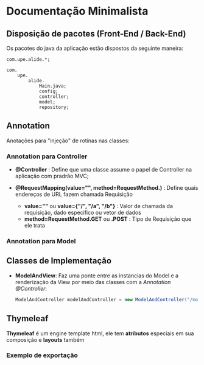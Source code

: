 
# Documentação Minimalista

## Disposição de pacotes (Front-End / Back-End)

Os pacotes do java da aplicação estão dispostos da seguinte maneira:

    com.upe.alide.*;

    com.
        upe.
            alide.
                Main.java;
                config;
                controller;
                model;
                repository;


## Annotation
Anotações para "injeção" de rotinas nas classes:

### Annotation para Controller

- **@Controller** : Define que uma classe assume o papel de Controller na aplicação com pradrão MVC;

- **@RequestMapping(value="", method=RequestMethod.)** : Define quais endereços de URL fazem chamada Requisição
    - **value=""** ou **value={"/", "/a", "/b"}** : Valor de chamada da requisição, dado especifico ou vetor de dados
    - **method=RequestMethod.GET** ou **.POST** : Tipo de Requisição que ele trata

### Annotation para Model


## Classes de Implementação

- **ModelAndView**: Faz uma ponte entre as instancias do Model e a renderização da View por meio das classes com a *Annotation* *@Controller*:

    ```java
    ModelAndController modelAndController = new ModelAndController("/mome_da_página_de_redirecionamento");
    ```

## Thymeleaf

**Thymeleaf** é um engine template html, ele tem **atributos** especiais em sua composição e **layouts** também

### Exemplo de exportação

<html xmlns:th="http://thymeleaf.org"
      xmlns:layout="http://www.ultraq.net.nz/thymeleaf/layout">

</html>